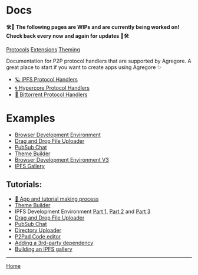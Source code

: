 # Docs

**🛠🚧 The following pages are WIPs and are currently being worked on! Check back every now and again for updates 🚧🛠**

[Protocols](./protocols)
[Extensions](./extensions)
[Theming](./theming)

Documentation for P2P protocol handlers that are supported by Agregore. A great place to start if you want to create apps using Agregore ✨

- [🪐 IPFS Protocol Handlers](./ipfs-protocol-handlers)
- [🌀 Hypercore Protocol Handlers](./hypercore-protocol-handlers)
- [🌊 Bittorrent Protocol Handlers](./bittorent-protocol-handlers)

# Examples

- [Browser Development Environment](./examples/browser-devenv/)
- [Drag and Drop File Uploader](./examples/drag-and-drop/)
- [PubSub Chat](./examples/ipfs-pub-sub-chat/)
- [Theme Builder](./examples/themebuilder)
- [Browser Development Environment V3](./examples/browser-devenv-v3/)
- [IPFS Gallery](./examples/ipfs-gallery/)

## Tutorials:

- [🧱 App and tutorial making process](./tutorials/process)
- [Theme Builder](./tutorials/themebuilder-tutorial)
- IPFS Development Environment [Part 1](./tutorials/ipfs-browser-devenv/part-1), [Part 2](./tutorials/ipfs-browser-devenv/part-2) and [Part 3](./tutorials/ipfs-browser-devenv/part-3)
- [Drag and Drop File Uploader](./tutorials/drag-and-drop)
- [PubSub Chat](./tutorials/ipfs-pub-sub-chat)
- [Directory Uploader](./tutorials/ipfs-dir-upload/)
- [P2Pad Code editor](./tutorials/p2pad-code-editor/)
- [Adding a 3rd-party dependency](./tutorials/ipfs-3rd-party-dep/)
- [Building an IPFS gallery](./tutorial/ipfs-gallery/)
---

[Home](/)
